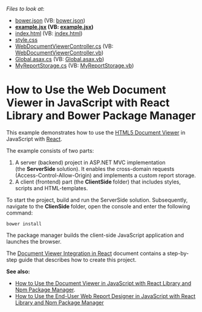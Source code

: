 <!-- default file list -->
*Files to look at*:

* [bower.json](./CS/ClientSide/bower.json) (VB: [bower.json](./VB/ClientSide/bower.json))
* **[example.jsx](./CS/ClientSide/example.jsx) (VB: [example.jsx](./VB/ClientSide/example.jsx))**
* [index.html](./CS/ClientSide/index.html) (VB: [index.html](./VB/ClientSide/index.html))
* [style.css](./CS/ClientSide/style.css)
* [WebDocumentViewerController.cs](./CS/ServerSide/Controllers/WebDocumentViewerController.cs) (VB: [WebDocumentViewerController.vb](./VB/ServerSide/Controllers/WebDocumentViewerController.vb))
* [Global.asax.cs](./CS/ServerSide/Global.asax.cs) (VB: [Global.asax.vb](./VB/ServerSide/Global.asax.vb))
* [MyReportStorage.cs](./CS/ServerSide/MyReportStorage.cs) (VB: [MyReportStorage.vb](./VB/ServerSide/MyReportStorage.vb))
<!-- default file list end -->
# How to Use the Web Document Viewer in JavaScript with React Library and Bower Package Manager


This example demonstrates how to use the [HTML5 Document Viewer](https://docs.devexpress.com/XtraReports/17738) in JavaScript with [React](https://reactjs.org/).

The example consists of two parts: 
1. A server (backend) project in ASP.NET MVC implementation (the <strong>ServerSide </strong>solution). It enables the cross-domain requests (Access-Control-Allow-Origin) and implements a custom report storage.
2. A client (frontend) part (the <strong>ClientSide </strong>folder) that includes styles, scripts and HTML-templates. 

To start the project, build and run the ServerSide solution. Subsequently, navigate to the <strong>ClienSide </strong>folder, open the console and enter the following command:

```bower install```

The package manager builds the client-side JavaScript application and launches the browser.

The [Document Viewer Integration in React](https://docs.devexpress.com/XtraReports/119338) document contains a step-by-step guide that describes how to create this project.

<b>See also:</b>
* [How to Use the Document Viewer in JavaScript with React Library and Npm Package Manager](https://github.com/DevExpress-Examples/reporting-document-viewer-in-javascript-with-react).
* [How to Use the End-User Web Report Designer in JavaScript with React Library and Npm Package Manager](https://github.com/DevExpress-Examples/reporting-eud-designer-in-javascript-with-react)

